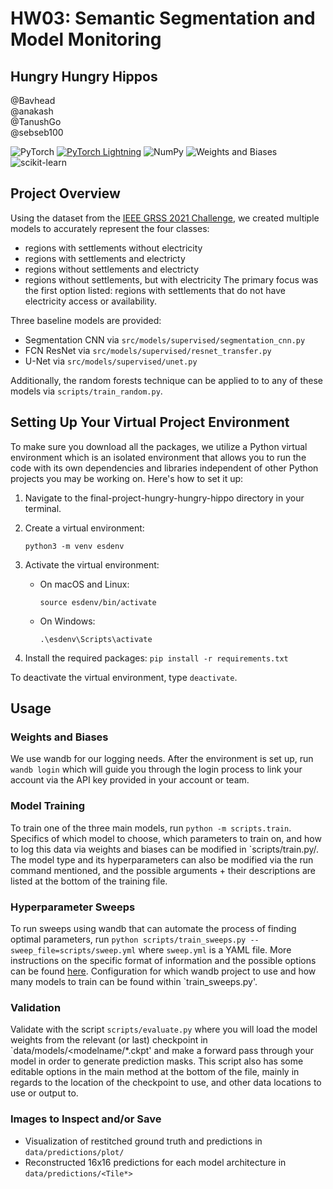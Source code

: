 # HW03: Semantic Segmentation and Model Monitoring

## Hungry Hungry Hippos
@Bavhead  
@anakash  
@TanushGo  
@sebseb100  

![PyTorch](https://img.shields.io/badge/PyTorch-%23EE4C2C.svg?style=for-the-badge&logo=PyTorch&logoColor=white)
[![PyTorch Lightning](https://img.shields.io/badge/pytorch-lightning-blue.svg?logo=PyTorch%20Lightning)](https://github.com/Lightning-AI/lightning)
![NumPy](https://img.shields.io/badge/numpy-%23013243.svg?style=for-the-badge&logo=numpy&logoColor=white)
![Weights and Biases](https://raw.githubusercontent.com/wandb/assets/main/wandb-github-badge-28.svg)
![scikit-learn](https://img.shields.io/badge/scikit--learn-%23F7931E.svg?style=for-the-badge&logo=scikit-learn&logoColor=white)


## Project Overview
Using the dataset from the [IEEE GRSS 2021 Challenge](https://www.grss-ieee.org/community/technical-committees/2021-ieee-grss-data-fusion-contest-track-dse/), we created multiple models to accurately represent the four classes: 
- regions with settlements without electricity
- regions with settlements and electricty
- regions without settlements and electricty
- regions without settlements, but with electricity
The primary focus was the first option listed: regions with settlements that do not have electricity access or availability.  

Three baseline models are provided:
- Segmentation CNN via `src/models/supervised/segmentation_cnn.py`
- FCN ResNet via `src/models/supervised/resnet_transfer.py`
- U-Net via `src/models/supervised/unet.py`

Additionally, the random forests technique can be applied to to any of these models via `scripts/train_random.py`.

## Setting Up Your Virtual Project Environment
To make sure you download all the packages, we utilize a Python virtual environment which is an isolated environment that allows you to run the code with its own dependencies and libraries independent of other Python projects you may be working on. Here's how to set it up:

1. Navigate to the final-project-hungry-hungry-hippo directory in your terminal.

2. Create a virtual environment:
   
   `python3 -m venv esdenv`
3. Activate the virtual environment:
   * On macOS and Linux:
  
        `source esdenv/bin/activate`
   * On Windows:
  
        `.\esdenv\Scripts\activate`
4. Install the required packages:
    `pip install -r requirements.txt`

To deactivate the virtual environment, type `deactivate`.

## Usage 

### Weights and Biases
We use wandb for our logging needs. After the environment is set up, run `wandb login` which will guide you through the login process to link your account via the API key provided in your account or team.

### Model Training 
To train one of the three main models, run `python -m scripts.train`. Specifics of which model to choose, which parameters to train on, and how to log this data via weights and biases can be modified in `scripts/train.py/. The model type and its hyperparameters can also be modified via the run command mentioned, and the possible arguments + their descriptions are listed at the bottom of the training file.

### Hyperparameter Sweeps
To run sweeps using wandb that can automate the process of finding optimal parameters, run `python scripts/train_sweeps.py --sweep_file=scripts/sweep.yml` where `sweep.yml` is a YAML file. More instructions on the specific format of information and the possible options can be found [here](https://docs.wandb.ai/guides/sweeps/define-sweep-configuration). Configuration for which wandb project to use and how many models to train can be found within `train_sweeps.py'.

### Validation
Validate with the script `scripts/evaluate.py` where you will load the model weights from the relevant (or last) checkpoint in `data/models/<modelname/*.ckpt' and make a forward pass through your model in order to generate prediction masks. This script also has some editable options in the main method at the bottom of the file, mainly in regards to the location of the checkpoint to use, and other data locations to use or output to.

### Images to Inspect and/or Save
- Visualization of restitched ground truth and predictions in `data/predictions/plot/`
- Reconstructed 16x16 predictions for each model architecture in `data/predictions/<Tile*>`
  
